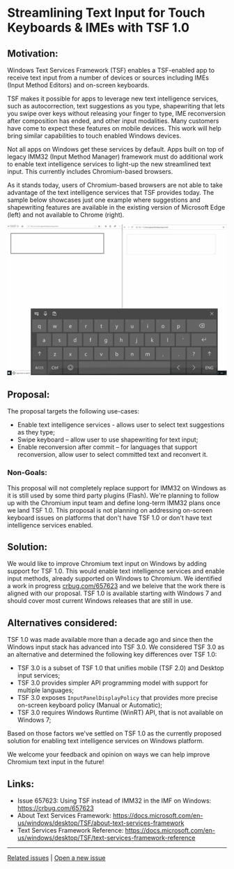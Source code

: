 # Streamlining Text Input for Touch Keyboards & IMEs with TSF 1.0

## Motivation:

Windows Text Services Framework (TSF) enables a TSF-enabled app to receive text input from a number of devices or sources including IMEs (Input Method Editors) and on-screen keyboards.

TSF makes it possible for apps to leverage new text intelligence services, such as autocorrection, text suggestions as you type, shapewriting that lets you swipe over keys without releasing your finger to type, IME reconversion after composition has ended, and other input modalities. Many customers have come to expect these features on mobile devices. This work will help bring similar capabilities to touch enabled Windows devices.

Not all apps on Windows get these services by default. Apps built on top of legacy IMM32 (Input Method Manager) framework must do additional work to enable text intelligence services to light-up the new streamlined text input. This currently includes Chromium-based browsers.

As it stands today, users of Chromium-based browsers are not able to take advantage of the text intelligence services that TSF provides today. The sample below showcases just one example where suggestions and shapewriting features are available in the existing version of Microsoft Edge (left) and not available to Chrome (right).

![Visual representation of text intelligence services being available in Microsoft Edge and not availabe Google Chrome, when using on-screen keyboard in Windows 10](Edge_Chrome_SIP.gif)

## Proposal:

The proposal targets the following use-cases:
* Enable text intelligence services - allows user to select text suggestions as they type;
* Swipe keyboard – allow user to use shapewriting for text input;
* Enable reconversion after commit – for languages that support reconversion, allow user to select committed text and reconvert it.

### Non-Goals:

This proposal will not completely replace support for IMM32 on Windows as it is still used by some third party plugins (Flash). We're planning to follow up with the Chromium input team and define long-term IMM32 plans once we land TSF 1.0.
This proposal is not planning on addressing on-screen keyboard issues on platforms that don't have TSF 1.0 or don't have text intelligence services enabled.

## Solution:

We would like to improve Chromium text input on Windows by adding support for TSF 1.0. This would enable text intelligence services and enable input methods, already supported on Windows to Chromium. We identified a work in progress [crbug.com/657623](https://bugs.chromium.org/p/chromium/issues/detail?id=657623) and we beleive that the work there is aligned with our proposal.
TSF 1.0 is available starting with Windows 7 and should cover most current Windows releases that are still in use.

## Alternatives considered:

TSF 1.0 was made available more than a decade ago and since then the Windows input stack has advanced into TSF 3.0.
We considered TSF 3.0 as an alternative and determined the following key differences over TSF 1.0:

* TSF 3.0 is a subset of TSF 1.0 that unifies mobile (TSF 2.0) and Desktop input services;
* TSF 3.0 provides simpler API programming model with support for multiple languages;
* TSF 3.0 exposes ```InputPanelDisplayPolicy``` that provides more precise on-screen keyboard policy (Manual or Automatic);
* TSF 3.0 requires Windows Runtime (WinRT) API, that is not available on Windows 7;

Based on those factors we've settled on TSF 1.0 as the currently proposed solution for enabling text intelligence services on Windows platform.

We welcome your feedback and opinion on ways we can help improve Chromium text input in the future!

## Links:

* Issue 657623: Using TSF instead of IMM32 in the IMF on Windows: https://crbug.com/657623
* About Text Services Framework: https://docs.microsoft.com/en-us/windows/desktop/TSF/about-text-services-framework
* Text Services Framework Reference: https://docs.microsoft.com/en-us/windows/desktop/TSF/text-services-framework-reference

---
[Related issues](https://github.com/MicrosoftEdge/MSEdgeExplainers/labels/TSF%201.0) | [Open a new issue](https://github.com/MicrosoftEdge/MSEdgeExplainers/issues/new?title=%5BTSF%201.0%5D)
